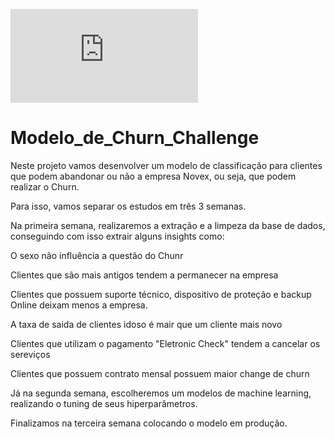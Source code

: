 ![logo Novexus](https://github.com/Kelly002/Modelo_de_Churn_Challenge/blob/main/identidade-visual.rar)

# Modelo_de_Churn_Challenge

Neste projeto vamos desenvolver um modelo de classificação para clientes que podem abandonar ou não a empresa Novex, ou seja, que podem realizar o Churn.

Para isso, vamos separar os estudos em três 3 semanas. 

Na primeira semana, realizaremos a extração e a limpeza da base de dados, conseguindo com isso extrair alguns insights como:

  O sexo não influência a questão do Chunr

  Clientes que são mais antigos tendem a permanecer na empresa

  Clientes que possuem suporte técnico, dispositivo de proteção e backup Online deixam menos a empresa.

  A taxa de saida de clientes idoso é mair que um cliente mais novo

  Clientes que utilizam o pagamento "Eletronic Check" tendem a cancelar os sereviços

  Clientes que possuem contrato mensal possuem maior change de churn

  Já na segunda semana, escolheremos um modelos de machine learning, realizando o tuning de seus hiperparâmetros.

  Finalizamos na terceira semana colocando o modelo em produção.
